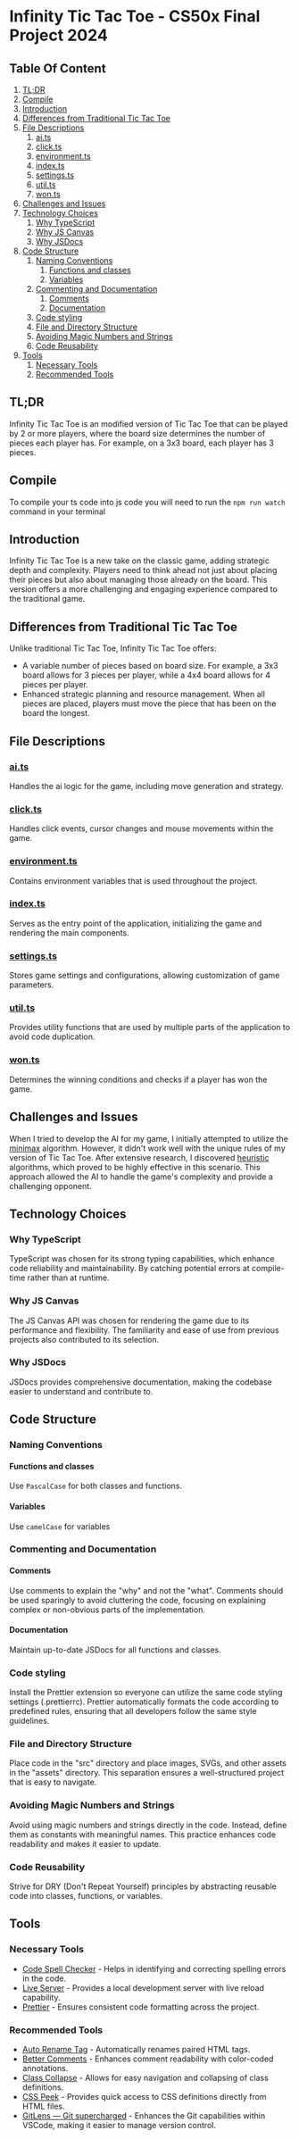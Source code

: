 # Infinity Tic Tac Toe - CS50x Final Project 2024

## Table Of Content

1. [TL;DR](#tldr)
1. [Compile](#compile)
1. [Introduction](#introduction)
1. [Differences from Traditional Tic Tac Toe](#differences-from-traditional-tic-tac-toe)
1. [File Descriptions](#file-descriptions)
    1. [ai.ts](#aits)
    1. [click.ts](#clickts)
    1. [environment.ts](#environmentts)
    1. [index.ts](#indexts)
    1. [settings.ts](#settingsts)
    1. [util.ts](#utilts)
    1. [won.ts](#wonts)
1. [Challenges and Issues](#challenges-and-issues)
1. [Technology Choices](#technology-choices)
    1. [Why TypeScript](#why-typescript)
    1. [Why JS Canvas](#why-js-canvas)
    1. [Why JSDocs](#why-jsdocs)
1. [Code Structure](#code-structure)
    1. [Naming Conventions](#naming-conventions)
        1. [Functions and classes](#functions-and-classes)
        1. [Variables](#variables)
    1. [Commenting and Documentation](#commenting-and-documentation)
        1. [Comments](#comments)
        1. [Documentation](#documentation)
    1. [Code styling](#code-styling)
    1. [File and Directory Structure](#file-and-directory-structure)
    1. [Avoiding Magic Numbers and Strings](#avoiding-magic-numbers-and-strings)
    1. [Code Reusability](#code-reusability)
1. [Tools](#tools)
    1. [Necessary Tools](#necessary-tools)
    1. [Recommended Tools](#recommended-tools)

## TL;DR

Infinity Tic Tac Toe is an modified version of Tic Tac Toe that can be played by 2 or more players, where the board size determines the number of pieces each player has. For example, on a 3x3 board, each player has 3 pieces.

## Compile

To compile your ts code into js code you will need to run the `npm run watch` command in your terminal

## Introduction

Infinity Tic Tac Toe is a new take on the classic game, adding strategic depth and complexity. Players need to think ahead not just about placing their pieces but also about managing those already on the board. This version offers a more challenging and engaging experience compared to the traditional game.

## Differences from Traditional Tic Tac Toe

Unlike traditional Tic Tac Toe, Infinity Tic Tac Toe offers:

-   A variable number of pieces based on board size. For example, a 3x3 board allows for 3 pieces per player, while a 4x4 board allows for 4 pieces per player.
-   Enhanced strategic planning and resource management. When all pieces are placed, players must move the piece that has been on the board the longest.

## File Descriptions

### [ai.ts](./src/ai.ts)

Handles the ai logic for the game, including move generation and strategy.

### [click.ts](./src/click.ts)

Handles click events, cursor changes and mouse movements within the game.

### [environment.ts](./src/environment.ts)

Contains environment variables that is used throughout the project.

### [index.ts](./src/index.ts)

Serves as the entry point of the application, initializing the game and rendering the main components.

### [settings.ts](./src/setting.ts)

Stores game settings and configurations, allowing customization of game parameters.

### [util.ts](./src/util.ts)

Provides utility functions that are used by multiple parts of the application to avoid code duplication.

### [won.ts](./src/won.ts)

Determines the winning conditions and checks if a player has won the game.

## Challenges and Issues

When I tried to develop the AI for my game, I initially attempted to utilize the [minimax](https://en.wikipedia.org/wiki/Minimax) algorithm. However, it didn't work well with the unique rules of my version of Tic Tac Toe. After extensive research, I discovered [heuristic](https://en.wikipedia.org/wiki/Heuristic) algorithms, which proved to be highly effective in this scenario. This approach allowed the AI to handle the game's complexity and provide a challenging opponent.

## Technology Choices

### Why TypeScript

TypeScript was chosen for its strong typing capabilities, which enhance code reliability and maintainability. By catching potential errors at compile-time rather than at runtime.

### Why JS Canvas

The JS Canvas API was chosen for rendering the game due to its performance and flexibility. The familiarity and ease of use from previous projects also contributed to its selection.

### Why JSDocs

JSDocs provides comprehensive documentation, making the codebase easier to understand and contribute to.

## Code Structure

### Naming Conventions

#### Functions and classes

Use `PascalCase` for both classes and functions.

#### Variables

Use `camelCase` for variables

### Commenting and Documentation

#### Comments

Use comments to explain the "why" and not the "what". Comments should be used sparingly to avoid cluttering the code, focusing on explaining complex or non-obvious parts of the implementation.

#### Documentation

Maintain up-to-date JSDocs for all functions and classes.

### Code styling

Install the Prettier extension so everyone can utilize the same code styling settings (.prettierrc). Prettier automatically formats the code according to predefined rules, ensuring that all developers follow the same style guidelines.

### File and Directory Structure

Place code in the "src" directory and place images, SVGs, and other assets in the "assets" directory. This separation ensures a well-structured project that is easy to navigate.

### Avoiding Magic Numbers and Strings

Avoid using magic numbers and strings directly in the code. Instead, define them as constants with meaningful names. This practice enhances code readability and makes it easier to update.

### Code Reusability

Strive for DRY (Don't Repeat Yourself) principles by abstracting reusable code into classes, functions, or variables.

## Tools

### Necessary Tools

-   [Code Spell Checker](https://marketplace.visualstudio.com/items?itemName=streetsidesoftware.code-spell-checker) - Helps in identifying and correcting spelling errors in the code.
-   [Live Server](https://marketplace.visualstudio.com/items?itemName=ritwickdey.LiveServer) - Provides a local development server with live reload capability.
-   [Prettier](https://marketplace.visualstudio.com/items?itemName=esbenp.prettier-vscode) - Ensures consistent code formatting across the project.

### Recommended Tools

-   [Auto Rename Tag](https://marketplace.visualstudio.com/items?itemName=formulahendry.auto-rename-tag) - Automatically renames paired HTML tags.
-   [Better Comments](https://marketplace.visualstudio.com/items?itemName=aaron-bond.better-comments) - Enhances comment readability with color-coded annotations.
-   [Class Collapse](https://marketplace.visualstudio.com/items?itemName=Etsi0.class-collapse) - Allows for easy navigation and collapsing of class definitions.
-   [CSS Peek](https://marketplace.visualstudio.com/items?itemName=pranaygp.vscode-css-peek) - Provides quick access to CSS definitions directly from HTML files.
-   [GitLens — Git supercharged](https://marketplace.visualstudio.com/items?itemName=eamodio.gitlens) - Enhances the Git capabilities within VSCode, making it easier to manage version control.
